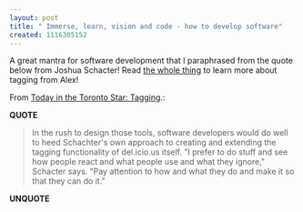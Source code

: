 ```yaml
---
layout: post
title: " Immerse, learn, vision and code - how to develop software"
created: 1116305152
---
```

<p>A great mantra for software development that I paraphrased from the quote below from Joshua Schacter! Read <a href="http://alexandrasamuel.com/blog/?p=115">the whole thing</a> to learn more about tagging from Alex!</p><p>From <a href="http://alexandrasamuel.com/blog/?p=115">Today in the Toronto Star: Tagging</a>.:</p>
<p><b>QUOTE</b></p><blockquote>In the rush to design those tools, software developers would do well to heed Schachter's own approach to creating and extending the tagging functionality of del.icio.us itself. "I prefer to do stuff and see how people react and what people use and what they ignore," Schacter says. "Pay attention to how and what they do and make it so that they can do it."

</blockquote><p><b>UNQUOTE</b></p>



